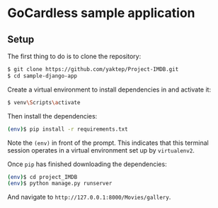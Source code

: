# GoCardless sample application

## Setup

The first thing to do is to clone the repository:

```sh
$ git clone https://github.com/yaktep/Project-IMDB.git
$ cd sample-django-app
```

Create a virtual environment to install dependencies in and activate it:

```sh
$ venv\Scripts\activate
```

Then install the dependencies:

```sh
(env)$ pip install -r requirements.txt
```
Note the `(env)` in front of the prompt. This indicates that this terminal
session operates in a virtual environment set up by `virtualenv2`.

Once `pip` has finished downloading the dependencies:
```sh
(env)$ cd project_IMDB
(env)$ python manage.py runserver
```
And navigate to `http://127.0.0.1:8000/Movies/gallery`.
